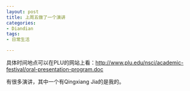 ```yaml
---
layout: post
title: 上周五做了一个演讲
categories:
- Diandian
tags:
- 日常生活

---
```

<p>具体时间地点可以在PLU的网站上看：<a href="http://www.plu.edu/nsci/academic-festival/oral-presentation-program.doc" target="_blank">http://www.plu.edu/nsci/academic-festival/oral-presentation-program.doc</a></p>
<p>有很多演讲，其中一个有Qingxiang Jia的是我的。</p>
<p></p>
